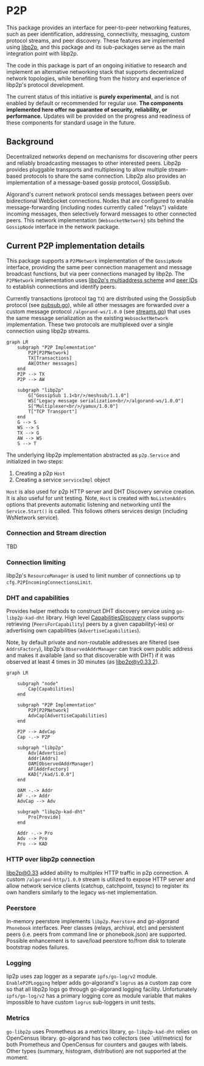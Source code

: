 # P2P

This package provides an interface for peer-to-peer networking features, such
as peer identification, addressing, connectivity, messaging, custom protocol streams,
and peer discovery. These features are implemented using [libp2p](https://libp2p.io),
and this package and its sub-packages serve as the main integration point with libp2p.

The code in this package is part of an ongoing initiative to research and implement
an alternative networking stack that supports decentralized network topologies, while
benefiting from the history and experience of libp2p's protocol development.

The current status of this initiative is **purely experimental**, and is not enabled by default
or recommended for regular use. **The components implemented here offer no
guarantee of security, reliability, or performance.** Updates will be provided on the
progress and readiness of these components for standard usage in the future.

## Background

Decentralized networks depend on mechanisms for discovering other peers and reliably
broadcasting messages to other interested peers. Libp2p provides pluggable transports
and multiplexing to allow multiple stream-based protocols to share the same connection.
Libp2p also provides an implementation of a message-based gossip protocol, GossipSub.

Algorand's current network protocol sends messages between peers over bidirectional
WebSocket connections. Nodes that are configured to enable message-forwarding (including
nodes currently called "relays") validate incoming messages, then selectively forward
messages to other connected peers. This network implementation (`WebsocketNetwork`) sits
behind the `GossipNode` interface in the network package.

## Current P2P implementation details

This package supports a `P2PNetwork` implementation of the `GossipNode` interface,
providing the same peer connection management and message broadcast functions, but
via peer connections managed by libp2p. The `P2PNetwork` implementation uses
[libp2p's multiaddress scheme](https://docs.libp2p.io/concepts/fundamentals/addressing/)
and [peer IDs](https://docs.libp2p.io/concepts/fundamentals/peers/#peer-ids-in-multiaddrs)
to establish connections and identify peers.

Currently transactions (protocol tag `TX`) are distributed using the GossipSub protocol (see [pubsub.go](./pubsub.go)),
while all other messages are forwarded over a custom message protocol `/algorand-ws/1.0.0` (see [streams.go](./streams.go))
that uses the same message serialization as the existing  `WebsocketNetwork` implementation.
These two protocols are multiplexed over a single connection using libp2p streams.

```mermaid
graph LR
    subgraph "P2P Implementation"
        P2P[P2PNetwork]
        TX[Transactions]
        AW[Other messages]
    end
    P2P --> TX
    P2P --> AW

    subgraph "libp2p"
        G["GossipSub 1.1<br/>/meshsub/1.1.0"]
        WS["Legacy message serialization<br/>/algorand-ws/1.0.0"]
        S["Multiplexer<br/>/yamux/1.0.0"]
        T["TCP Transport"]
    end
    G --> S
    WS --> S
    TX --> G
    AW --> WS
    S --> T
```

The underlying libp2p implementation abstracted as `p2p.Service` and initialized in two steps:
1. Creating a p2p `Host`
2. Creating a service `serviceImpl` object

`Host` is also used for p2p HTTP server and DHT Discovery service creation. It is also useful for unit testing. Note, `Host` is created with `NoListenAddrs` options that prevents automatic listening and networking until the `Service.Start()` is called. This follows others services design (including WsNetwork service).

### Connection and Stream direction

TBD

### Connection limiting

libp2p's `ResourceManager` is used to limit number of connections up tp `cfg.P2PIncomingConnectionsLimit`.

### DHT and capabilities

Provides helper methods to construct DHT discovery service using `go-libp2p-kad-dht` library.
High level [CapabilitiesDiscovery](./capabilities.go) class supports retrieving (`PeersForCapability`)
peers by a given capability(-ies) or advertising own capabilities (`AdvertiseCapabilities`).

Note, by default private and non-routable addresses are filtered (see `AddrsFactory`),
libp2p's `ObservedAddrManager` can track own public address and makes it available
(and so that discoverable with DHT) if it was observed at least 4 times in 30 minutes (as libp2p@v0.33.2).

```mermaid
graph LR

    subgraph "node"
        Cap[Capabilities]
    end

    subgraph "P2P Implementation"
        P2P[P2PNetwork]
        AdvCap[AdvertiseCapabilities]
    end

    P2P --> AdvCap
    Cap -.-> P2P

    subgraph "libp2p"
        Adv[Advertise]
        Addr[Addrs]
        OAM[ObservedAddrManager]
        AF[AddrFactory]
        KAD["/kad/1.0.0"]
    end

    OAM -.-> Addr
    AF -.-> Addr
    AdvCap --> Adv

    subgraph "libp2p-kad-dht"
        Pro[Provide]
    end

    Addr -.-> Pro
    Adv --> Pro
    Pro --> KAD
```

### HTTP over libp2p connection

libp2p@0.33 added ability to multiplex HTTP traffic in p2p connection.
A custom `/algorand-http/1.0.0` stream is utilized to expose HTTP server and allow
network service clients (catchup, catchpoint, txsync) to register its own handlers
similarly to the legacy ws-net implementation.

### Peerstore

In-memory peerstore implements `libp2p.Peerstore` and go-algorand `Phonebook` interfaces.
Peer classes (relays, archival, etc) and persistent peers (i.e. peers from command line or phonebook.json)
are supported. Possible enhancement is to save/load peerstore to/from disk to tolerate bootstrap nodes failures.

### Logging

lip2p uses zap logger as a separate `ipfs/go-log/v2` module. `EnableP2PLogging` helper adds
go-algorand's `logrus` as a custom zap core so that all libp2p logs go through go-algorand logging facility.
Unfortunately `ipfs/go-log/v2` has a primary logging core as module variable that makes impossible
to have custom `logrus` sub-loggers in unit tests.

### Metrics

`go-libp2p` uses Prometheus as a metrics library, `go-libp2p-kad-dht` relies on OpenCensus library.
go-algorand has two collectors (see `util/metrics) for both Prometheus and OpenCensus for
counters and gauges with labels. Other types (summary, histogram, distribution) are not supported at the moment.